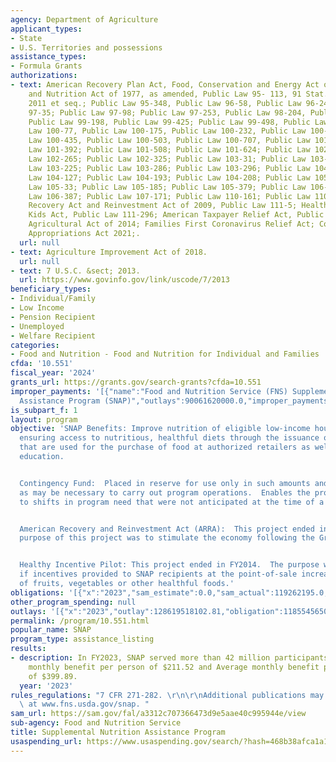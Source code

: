 ```yaml
---
agency: Department of Agriculture
applicant_types:
- State
- U.S. Territories and possessions
assistance_types:
- Formula Grants
authorizations:
- text: American Recovery Plan Act, Food, Conservation and Energy Act of 2008; Food
    and Nutrition Act of 1977, as amended, Public Law 95- 113, 91 Stat. 958, 7 U.S.C.
    2011 et seq.; Public Law 95-348, Public Law 96-58, Public Law 96-249, Public Law
    97-35; Public Law 97-98; Public Law 97-253, Public Law 98-204, Public Law 98-369;
    Public Law 99-198, Public Law 99-425; Public Law 99-498, Public Law 99-603, Public
    Law 100-77, Public Law 100-175, Public Law 100-232, Public Law 100-387, Public
    Law 100-435, Public Law 100-503, Public Law 100-707, Public Law 101-202; Public
    Law 101-392; Public Law 101-508; Public Law 101-624; Public Law 102-237; Public
    Law 102-265; Public Law 102-325; Public Law 103-31; Public Law 103-66; Public
    Law 103-225; Public Law 103-286; Public Law 103-296; Public Law 104-66; Public
    Law 104-127; Public Law 104-193; Public Law 104-208; Public Law 105-18; Public
    Law 105-33; Public Law 105-185; Public Law 105-379; Public Law 106-171; Public
    Law 106-387; Public Law 107-171; Public Law 110-161; Public Law 110-246; American
    Recovery Act and Reinvestment Act of 2009, Public Law 111-5; Healthy Hunger Free
    Kids Act, Public Law 111-296; American Taxpayer Relief Act, Public Law 112-240;
    Agricultural Act of 2014; Families First Coronavirus Relief Act; Consolidated
    Appropriations Act 2021;.
  url: null
- text: Agriculture Improvement Act of 2018.
  url: null
- text: 7 U.S.C. &sect; 2013.
  url: https://www.govinfo.gov/link/uscode/7/2013
beneficiary_types:
- Individual/Family
- Low Income
- Pension Recipient
- Unemployed
- Welfare Recipient
categories:
- Food and Nutrition - Food and Nutrition for Individual and Families
cfda: '10.551'
fiscal_year: '2024'
grants_url: https://grants.gov/search-grants?cfda=10.551
improper_payments: '[{"name":"Food and Nutrition Service (FNS) Supplemental Nutrition
  Assistance Program (SNAP)","outlays":90061620000.0,"improper_payments":10515900000.0,"insufficient_payment":0.0,"high_priority":true,"related_programs":[]}]'
is_subpart_f: 1
layout: program
objective: 'SNAP Benefits: Improve nutrition of eligible low-income households by
  ensuring access to nutritious, healthful diets through the issuance of monthly benefits
  that are used for the purchase of food at authorized retailers as well as nutrition
  education.


  Contingency Fund:  Placed in reserve for use only in such amounts and at such times
  as may be necessary to carry out program operations.  Enables the program to react
  to shifts in program need that were not anticipated at the time of a budget request.


  American Recovery and Reinvestment Act (ARRA):  This project ended in FY2014. The
  purpose of this project was to stimulate the economy following the Great Recession.


  Healthy Incentive Pilot: This project ended in FY2014.  The purpose was to determine
  if incentives provided to SNAP recipients at the point-of-sale increase the purchase
  of fruits, vegetables or other healthful foods.'
obligations: '[{"x":"2023","sam_estimate":0.0,"sam_actual":119262195.0,"usa_spending_actual":118603137089.46},{"x":"2024","sam_estimate":0.0,"sam_actual":94277196247.0,"usa_spending_actual":84808712629.63},{"x":"2025","sam_estimate":0.0,"sam_actual":111730689000.0,"usa_spending_actual":55964988847.15}]'
other_program_spending: null
outlays: '[{"x":"2023","outlay":128619518102.81,"obligation":118554565096.48},{"x":"2024","outlay":93873605825.97,"obligation":84820151150.6},{"x":"2025","outlay":45977013866.04,"obligation":56004772738.7}]'
permalink: /program/10.551.html
popular_name: SNAP
program_type: assistance_listing
results:
- description: In FY2023, SNAP served more than 42 million participants with an average
    monthly benefit per person of $211.52 and Average monthly benefit per household
    of $399.89.
  year: '2023'
rules_regulations: "7 CFR 271-282. \r\n\r\nAdditional publications may be available\
  \ at www.fns.usda.gov/snap. "
sam_url: https://sam.gov/fal/a3312c707366473d9e5aae40c995944e/view
sub-agency: Food and Nutrition Service
title: Supplemental Nutrition Assistance Program
usaspending_url: https://www.usaspending.gov/search/?hash=468b38afca1a160cf891746a1cab58f1
---
```

